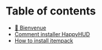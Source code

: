# Table of contents

* [👋 Bienvenue](README.md)
* [Comment installer HappyHUD](how-to-install-happyhud.md)
* [How to install itempack](how-to-install-itempack.md)
